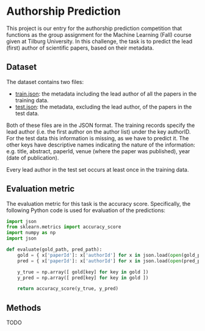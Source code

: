 # Authorship Prediction 

This project is our entry for the authorship prediction competition that functions as the group assignment for the Machine Learning (Fall) course given at Tilburg University. In this challenge, the task is to predict the lead (first) author of scientific papers, based on their metadata.

## Dataset

The dataset contains two files:
* [train.json](./train.json): the metadata including the lead author of all the papers in the training data.
* [test.json](./test.json): the metadata, excluding the lead author, of the papers in the test data.

Both of these files are in the JSON format. The training records specify the lead author (i.e. the first author on the author list) under the key authorID. For the test data this information is missing, as we have to predict it. The other keys have descriptive names indicating the nature of the information: e.g. title, abstract, paperId, venue (where the paper was published), year (date of publication).

Every lead author in the test set occurs at least once in the training data.

## Evaluation metric

The evaluation metric for this task is the accuracy score. Specifically, the following Python code is used for evaluation of the predictions:

```python
import json
from sklearn.metrics import accuracy_score
import numpy as np
import json

def evaluate(gold_path, pred_path):
    gold = { x['paperId']: x['authorId'] for x in json.load(open(gold_path)) }
    pred = { x['paperId']: x['authorId'] for x in json.load(open(pred_path)) }

    y_true = np.array([ gold[key] for key in gold ])
    y_pred = np.array([ pred[key] for key in gold ])

    return accuracy_score(y_true, y_pred)
```

## Methods

TODO
